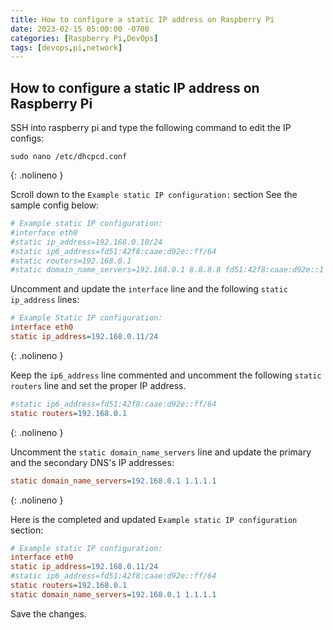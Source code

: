 ```yaml
---
title: How to configure a static IP address on Raspberry Pi
date: 2023-02-15 05:00:00 -0700
categories: [Raspberry Pi,DevOps]
tags: [devops,pi,network]
---
```


## How to configure a static IP address on Raspberry Pi

SSH into raspberry pi and type the following command to edit the IP configs:

```shell
sudo nano /etc/dhcpcd.conf
```
{: .nolineno }

Scroll down to the `Example static IP configuration:` section See the sample config below:

```ini
# Example static IP configuration:
#interface eth0
#static ip_address=192.168.0.10/24
#static ip6_address=fd51:42f8:caae:d92e::ff/64
#static routers=192.168.0.1
#static domain_name_servers=192.168.0.1 8.8.8.8 fd51:42f8:caae:d92e::1
```

Uncomment and update the `interface` line and the following `static ip_address` lines:

```ini
# Example Static IP configuration:
interface eth0
static ip_address=192.168.0.11/24
```
{: .nolineno }

Keep the `ip6_address` line commented and uncomment the following `static routers` line and set the proper IP address.

```ini
#static ip6_address=fd51:42f8:caae:d92e::ff/64
static routers=192.168.0.1
```
{: .nolineno }

Uncomment the `static domain_name_servers` line and update the primary and the secondary DNS's IP addresses:

```ini
static domain_name_servers=192.168.0.1 1.1.1.1
```
{: .nolineno }

Here is the completed and updated `Example static IP configuration` section:

```ini
# Example static IP configuration:
interface eth0
static ip_address=192.168.0.11/24
#static ip6_address=fd51:42f8:caae:d92e::ff/64
static routers=192.168.0.1
static domain_name_servers=192.168.0.1 1.1.1.1
```

Save the changes.
